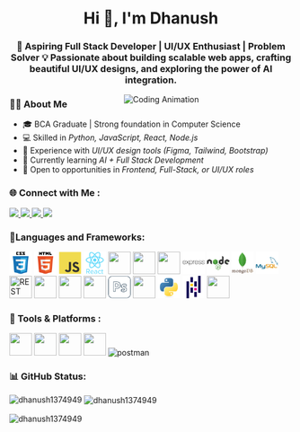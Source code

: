 
<h1 align="center">Hi 👋, I'm Dhanush</h1>
<h3 align="center">🚀 Aspiring Full Stack Developer | UI/UX Enthusiast | Problem Solver 💡 Passionate about building scalable web apps, crafting beautiful UI/UX designs, and exploring the power of AI integration.</h3>
<p><img align="right"src="https://media0.giphy.com/media/v1.Y2lkPTc5MGI3NjExaWg0aDdmNDg0d2lyNDc0YXM0MjQwaGZhOTN0ZTB4bXl4M3FmdDcybSZlcD12MV9pbnRlcm5hbF9naWZfYnlfaWQmY3Q9Zw/78XCFBGOlS6keY1Bil/giphy.gif" alt="Coding Animation" width="300"/></p>




<h3 align="left"> 🧑‍💻 About Me</h3>

- 🎓 BCA Graduate | Strong foundation in Computer Science  
- 💻 Skilled in *Python, JavaScript, React, Node.js*  
- 🎨 Experience with *UI/UX design tools (Figma, Tailwind, Bootstrap)*  
- 🌱 Currently learning *AI + Full Stack Development*  
- 💼 Open to opportunities in *Frontend, Full-Stack, or UI/UX roles*  



<h3 align="left"> 🌐 Connect with Me :</h3>

<p align="left">
  <a href="https://www.linkedin.com/in/dhanush-m-970136325/" target="_blank">
    <img src="https://img.shields.io/badge/LinkedIn-0077B5.svg?&style=for-the-badge&logo=linkedin&logoColor=white"/>
  </a>
  <a href="dhanushmurugan3075@gmail.com">
    <img src="https://img.shields.io/badge/Gmail-D14836.svg?&style=for-the-badge&logo=gmail&logoColor=white"/>
  </a>
  <a href="https://dhanush1374949.github.io/Morden-portfolio/" target="_blank">
    <img src="https://img.shields.io/badge/Portfolio-000000.svg?&style=for-the-badge&logo=firefox&logoColor=white"/>
  </a>
  <a href="https://www.behance.net/dhanushmurugan2596" target="_blank">
    <img src="https://img.shields.io/badge/Behance-1769FF.svg?&style=for-the-badge&logo=behance&logoColor=white"/>
  </a>
</p>


<h3 align="left">🚀Languages and Frameworks:</h3>
<p align="left">
  <!-- Frontend -->
<img src="https://raw.githubusercontent.com/devicons/devicon/master/icons/css3/css3-original-wordmark.svg" width="40" height="40"/>  
<img src="https://raw.githubusercontent.com/devicons/devicon/master/icons/html5/html5-original-wordmark.svg" width="40" height="40"/>  
<img src="https://raw.githubusercontent.com/devicons/devicon/master/icons/javascript/javascript-original.svg" width="40" height="40"/>  
<img src="https://raw.githubusercontent.com/devicons/devicon/master/icons/react/react-original-wordmark.svg" width="40" height="40"/>  
<img src="https://www.vectorlogo.zone/logos/tailwindcss/tailwindcss-icon.svg" width="40" height="40"/>  
<img src="https://cdn.jsdelivr.net/gh/devicons/devicon/icons/bootstrap/bootstrap-original.svg" width="40" height="40"/>


<!-- Backend -->
<img src="https://cdn.worldvectorlogo.com/logos/django.svg" width="40" height="40"/>  
<img src="https://raw.githubusercontent.com/devicons/devicon/master/icons/express/express-original-wordmark.svg" width="40" height="40"/>  
<img src="https://raw.githubusercontent.com/devicons/devicon/master/icons/nodejs/nodejs-original-wordmark.svg" width="40" height="40"/>  
<img src="https://raw.githubusercontent.com/devicons/devicon/master/icons/mongodb/mongodb-original-wordmark.svg" width="40" height="40"/>  
<img src="https://raw.githubusercontent.com/devicons/devicon/master/icons/mysql/mysql-original-wordmark.svg" width="40" height="40"/>  
<img src="https://img.icons8.com/external-flat-juicy-fish/60/external-api-coding-and-development-flat-flat-juicy-fish.png" width="40" height="40" title="REST API"/>  

<!-- Designing -->
<img src="https://www.vectorlogo.zone/logos/figma/figma-icon.svg" width="40" height="40"/>  
<img src="https://www.vectorlogo.zone/logos/framer/framer-icon.svg" width="40" height="40"/>  
<img src="https://www.vectorlogo.zone/logos/adobe_illustrator/adobe_illustrator-icon.svg" width="40" height="40"/>  
<img src="https://raw.githubusercontent.com/devicons/devicon/master/icons/photoshop/photoshop-line.svg" width="40" height="40"/>  

<!-- Others -->
<img src="https://www.vectorlogo.zone/logos/git-scm/git-scm-icon.svg" width="40" height="40"/>  
<img src="https://raw.githubusercontent.com/devicons/devicon/master/icons/python/python-original.svg" width="40" height="40"/>  
<img src="https://raw.githubusercontent.com/devicons/devicon/2ae2a900d2f041da66e950e4d48052658d850630/icons/pandas/pandas-original.svg" width="40" height="40"/>  
<img src="https://upload.wikimedia.org/wikipedia/commons/0/05/Scikit_learn_logo_small.svg" width="40" height="40"/>  

</p>


<h3 align="left">🔧 Tools & Platforms :</h3>
<p align="left">
  <img  src="https://cdn.jsdelivr.net/gh/devicons/devicon/icons/github/github-original.svg" width="40" height="40"/>
  <img src="https://cdn.jsdelivr.net/gh/devicons/devicon/icons/vscode/vscode-original.svg" width="40" height="40"/>
  <img src="https://resources.jetbrains.com/storage/products/company/brand/logos/PyCharm_icon.png" width="40" height="40"/>
  <img src="https://cdn.jsdelivr.net/gh/devicons/devicon/icons/anaconda/anaconda-original.svg" width="40" height="40"/>
  <img src="https://www.vectorlogo.zone/logos/getpostman/getpostman-icon.svg" alt="postman" width="40" height="40"/>  
</p>


<h3 align="left">📊 GitHub Status:</h3>

<p><img align="left" src="https://github-readme-stats.vercel.app/api/top-langs?username=dhanush1374949&show_icons=true&locale=en&layout=compact" alt="dhanush1374949" /></p>

<p>&nbsp;<img align="center" src="https://github-readme-stats.vercel.app/api?username=dhanush1374949&show_icons=true&locale=en" alt="dhanush1374949" /></p>

<p><img align="center" src="https://github-readme-streak-stats.herokuapp.com/?user=dhanush1374949&" alt="dhanush1374949" /></p>




